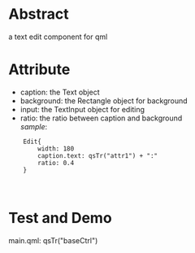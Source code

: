 # Abstract
a text edit component for qml  

# Attribute
* caption: the Text object  
* background: the Rectangle object for background  
* input: the TextInput object for editing  
* ratio: the ratio between caption and background  
_sample_:  
```
    Edit{
        width: 180
        caption.text: qsTr("attr1") + ":"
        ratio: 0.4
    }
```  
</br>

# Test and Demo
main.qml: qsTr("baseCtrl")  
</br>
